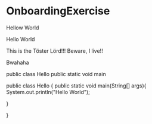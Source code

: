 # OnboardingExercise

Hellow World

Hello World

This is the Töster Lörd!!! Beware, I live!!

Bwahaha

public class Hello 
public static void main

public class Hello {
   public static void main(String[] args){
      System.out.println("Hello World");

   }

}
